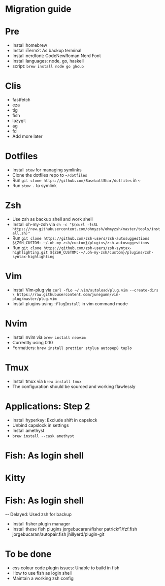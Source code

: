 # Migration guide

# Pre
- Install homebrew
- Install iTerm2: As backup terminal
- Install nerdfont: CodeNewRoman Nerd Font
- Install languages: node, go, haskell
- script: `brew install node go ghcup`

# Clis
- fastfetch
- eza
- tig
- fish
- lazygit
- ag
- fd
- Add more later

# Dotfiles
- Install `stow` for managing symlinks
- Clone the dotfiles repo to `~/dotfiles`
- Run `git clone https://github.com/BaseballShar/dotfiles` in ~
- Run `stow .` to symlink

# Zsh
- Use zsh as backup shell and work shell
- Install oh-my-zsh via `sh -c "$(curl -fsSL https://raw.githubusercontent.com/ohmyzsh/ohmyzsh/master/tools/install.sh)"`
- Run `git clone https://github.com/zsh-users/zsh-autosuggestions ${ZSH_CUSTOM:-~/.oh-my-zsh/custom}/plugins/zsh-autosuggestions`
- Run `git clone https://github.com/zsh-users/zsh-syntax-highlighting.git ${ZSH_CUSTOM:-~/.oh-my-zsh/custom}/plugins/zsh-syntax-highlighting`

# Vim
- Install Vim-plug via `curl -fLo ~/.vim/autoload/plug.vim --create-dirs \
    https://raw.githubusercontent.com/junegunn/vim-plug/master/plug.vim`
- Install plugins using `:PlugInstall` in vim command mode

# Nvim
- Install nvim via `brew install neovim`
- Currently using 0.10
- Formatters: `brew install prettier stylua autopep8 taplo`

# Tmux
- Install tmux via `brew install tmux`
- The configuration should be sourced and working flawlessly

# Applications: Step 2
- Install hyperkey: Exclude shift in capslock
- Unbind capslock in settings
- Install amethyst
- `brew install --cask amethyst`

# Fish: As login shell

# Kitty

# Fish: As login shell
-- Delayed: Used zsh for backup
- Install fisher plugin manager
- Install these fish plugins
jorgebucaran/fisher
patrickf1/fzf.fish
jorgebucaran/autopair.fish
jhillyerd/plugin-git

# To be done
- css colour code plugin issues: Unable to build in fish
- How to use fish as login shell
- Maintain a working zsh config
